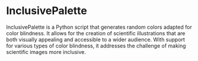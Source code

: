 # InclusivePalette
InclusivePalette is a Python script that generates random colors adapted for color blindness. It allows for the creation of scientific illustrations that are both visually appealing and accessible to a wider audience. With support for various types of color blindness, it addresses the challenge of making scientific images more inclusive.
